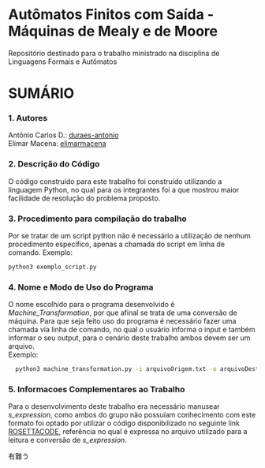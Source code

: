 # Autômatos Finitos com Saída - Máquinas de Mealy e de Moore<br>
Repositório destinado para o trabalho ministrado na disciplina de Linguagens Formais e Autômatos

# SUMÁRIO<br>

### 1. Autores<br>
Antônio Carlos D.:  [duraes-antonio](https://github.com/duraes-antonio)<br>
Elimar Macena:      [elimarmacena](https://github.com/elimarmacena)<br>

### 2. Descrição do Código<br>
  O código construído para este trabalho foi construído utilizando a linguagem Python, no qual para os integrantes foi a que mostrou maior facilidade de resolução do problema proposto.<br>
### 3. Procedimento para compilação do trabalho<br>
  Por se tratar de um script python não é necessário a utilização de nenhum procedimento específico, apenas a chamada do script em linha de comando. Exemplo:<br> 
  ```sh
  python3 exemplo_script.py
  ```  
  
### 4. Nome e Modo de Uso do Programa<br>
  O nome escolhido para o programa desenvolvido é <i>Machine_Transformation</i>, por que afinal se trata de uma conversão de máquina. Para que seja feito uso do programa é necessário fazer uma chamada via linha de comando, no qual o usuário informa o input e também informar o seu output, para o cenário deste trabalho ambos devem ser um arquivo.<br>
  Exemplo:
```sh
  python3 machine_transformation.py -i arquivoOrigem.txt -o arquivoDestino.txt
```

### 5. Informacoes Complementares ao Trabalho<br>
  Para o desenvolvimento deste trabalho era necessário manusear <i>s_expression</i>, como ambos do grupo não possuíam conhecimento com este formato foi optado por utilizar o código disponibilizado no seguinte link [ROSETTACODE](https://rosettacode.org/wiki/S-Expressions#Python), referência no qual é expressa no arquivo utilizado para a leitura e conversão de <i>s_expression</i>.<br>
  
   有難う
